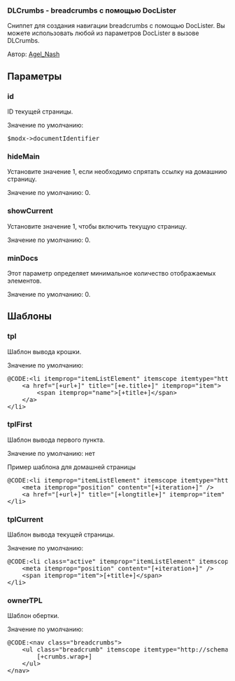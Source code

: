 
<meta http-equiv="Content-Type" content="text/html; charset=utf-8">
<h3>DLCrumbs - breadcrumbs с помощью DocLister </h3>
<p>Сниппет для создания навигации breadcrumbs с помощью DocLister. Вы можете использовать любой из параметров DocLister в вызове DLCrumbs.</p>
<p>Автор: <i class="fa fa-github fa-lg text-primary"></i> <a href="https://github.com/AgelxNash" rel="nofollow" target="_blank">Agel_Nash</a></p>
<h2 class="page-header">Параметры</h2>
<h3 class="sub-header text-bold">id</h3>
<p>ID текущей страницы.</p>
<p>Значение по умолчанию:</p>
<pre class="brush: php;">
$modx-&gt;documentIdentifier
</pre>
<h3 class="sub-header text-bold">hideMain</h3>
<p>Установите значение 1, если необходимо спрятать ссылку на домашнию страницу.</p>
<p>Значение по умолчанию: 0.</p>
<h3 class="sub-header text-bold">showCurrent</h3>
<p>Установите значение 1, чтобы включить текущую страницу.</p>
<p>Значение по умолчанию: 0.</p>
<h3 class="sub-header text-bold">minDocs</h3>
<p>Этот параметр определяет минимальное количество отображаемых элементов.</p>
<p>Значение по умолчанию: 0.</p>

<h2 class="page-header">Шаблоны</h2>
<h3 class="sub-header text-bold">tpl</h3>
<p>Шаблон вывода крошки.</p>
<p>Значение по умолчанию: </p>
<pre class="brush: html;">
@CODE:&lt;li itemprop="itemListElement" itemscope itemtype="http://schema.org/ListItem"&gt;&lt;meta itemprop="position" content="[+iteration+]" /&gt;
	&lt;a href="[+url+]" title="[+e.title+]" itemprop="item"&gt;
		&lt;span itemprop="name"&gt;[+title+]&lt;/span&gt;
	&lt;/a&gt;
&lt;/li&gt;
</pre>
<h3 class="sub-header text-bold">tplFirst</h3>
<p>Шаблон вывода первого пункта.</p>
<p>Значение по умолчанию: нет</p>
<p>Пример шаблона для домашней страницы</p>
<pre class="brush: html;">
@CODE:&lt;li itemprop="itemListElement" itemscope itemtype="http://schema.org/ListItem" class="home-link"&gt;
	&lt;meta itemprop="position" content="[+iteration+]" /&gt;
	&lt;a href="[+url+]" title="[+longtitle+]" itemprop="item" class="icon icon-home"&gt;&lt;i class="fa fa-home"&gt;&lt;/i&gt;&lt;/a&gt;
&lt;/li&gt;
</pre>
<h3 class="sub-header text-bold">tplCurrent</h3>
<p>Шаблон вывода текущей страницы.</p>
<p>Значение по умолчанию:</p>
<pre class="brush: html;">
@CODE:&lt;li class="active" itemprop="itemListElement" itemscope itemtype="http://schema.org/ListItem"&gt;
	&lt;meta itemprop="position" content="[+iteration+]" /&gt;
	&lt;span itemprop="item"&gt;[+title+]&lt;/span&gt;
&lt;/li&gt;
</pre>
<h3 class="sub-header text-bold">ownerTPL</h3>
<p>Шаблон обертки.</p>
<p>Значение по умолчанию:</p>
<pre class="brush: html;">
@CODE:&lt;nav class="breadcrumbs"&gt;
	&lt;ul class="breadcrumb" itemscope itemtype="http://schema.org/BreadcrumbList"&gt;
		[+crumbs.wrap+]
	&lt;/ul&gt;
&lt;/nav&gt;
</pre>
